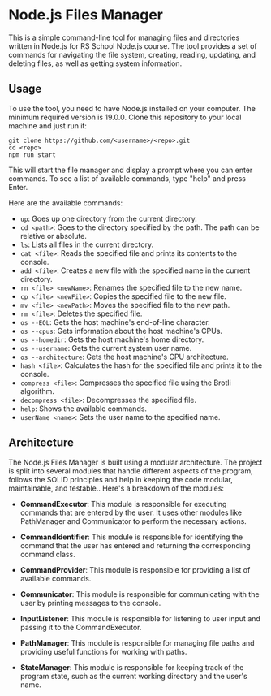 # Node.js Files Manager

This is a simple command-line tool for managing files and directories written in Node.js for RS School Node.js course. The tool provides a set of commands for navigating the file system, creating, reading, updating, and deleting files, as well as getting system information.

## Usage

To use the tool, you need to have Node.js installed on your computer. The minimum required version is 19.0.0.
Clone this repository to your local machine and just run it:

`git clone https://github.com/<username>/<repo>.git`  
`cd <repo>`  
`npm run start`  

This will start the file manager and display a prompt where you can enter commands. To see a list of available commands, type "help" and press Enter.

Here are the available commands:

- `up`: Goes up one directory from the current directory.
- `cd <path>`: Goes to the directory specified by the path. The path can be relative or absolute.
- `ls`: Lists all files in the current directory.
- `cat <file>`: Reads the specified file and prints its contents to the console.
- `add <file>`: Creates a new file with the specified name in the current directory.
- `rn <file> <newName>`: Renames the specified file to the new name.
- `cp <file> <newFile>`: Copies the specified file to the new file.
- `mv <file> <newPath>`: Moves the specified file to the new path.
- `rm <file>`: Deletes the specified file.
- `os --EOL`: Gets the host machine's end-of-line character.
- `os --cpus`: Gets information about the host machine's CPUs.
- `os --homedir`: Gets the host machine's home directory.
- `os --username`: Gets the current system user name.
- `os --architecture`: Gets the host machine's CPU architecture.
- `hash <file>`: Calculates the hash for the specified file and prints it to the console.
- `compress <file>`: Compresses the specified file using the Brotli algorithm.
- `decompress <file>`: Decompresses the specified file.
- `help`: Shows the available commands.
- `userName <name>`: Sets the user name to the specified name.

## Architecture
The Node.js Files Manager is built using a modular architecture. The project is split into several modules that handle different aspects of the program, follows the SOLID principles and help in keeping the code modular, maintainable, and testable.. Here's a breakdown of the modules:

- **CommandExecutor**: This module is responsible for executing commands that are entered by the user. It uses other modules like PathManager and Communicator to perform the necessary actions.

- **CommandIdentifier**: This module is responsible for identifying the command that the user has entered and returning the corresponding command class.

- **CommandProvider**: This module is responsible for providing a list of available commands.

- **Communicator**: This module is responsible for communicating with the user by printing messages to the console.

- **InputListener**: This module is responsible for listening to user input and passing it to the CommandExecutor.

- **PathManager**: This module is responsible for managing file paths and providing useful functions for working with paths.

- **StateManager**: This module is responsible for keeping track of the program state, such as the current working directory and the user's name.

